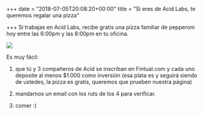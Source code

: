 +++
date = "2018-07-05T20:08:20+00:00"
title = "Si eres de Acid Labs, te queremos regalar una pizza"

+++
Si trabajas en Acid Labs, recibe gratis una pizza familiar de pepperoni hoy entre las 6:00pm y las 8:00pm en tu oficina. 

  
![](/uploads/pizza-1344720_640.jpg)

Es muy fácil:

1) que tú y 3 compañeros de Acid se inscriban en Fintual.com y cada uno deposite al menos $1.000 como inversión (esa plata es y seguirá siendo de ustedes, la pizza es gratis, queremos que prueben nuestra página)

2) mandarnos un email con los ruts de los 4 para verificar.

3) comer :)